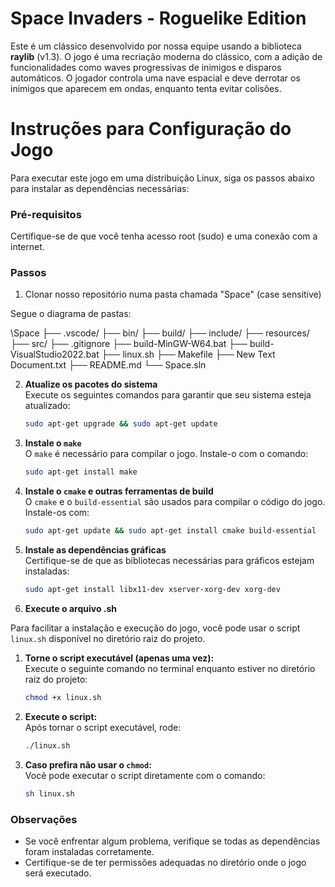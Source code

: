 # Space Invaders - Roguelike Edition



Este é um clássico desenvolvido por nossa equipe usando a biblioteca **raylib** (v1.3). O jogo é uma recriação moderna do clássico, com a adição de funcionalidades como waves progressivas de inimigos e disparos automáticos. O jogador controla uma nave espacial e deve derrotar os inimigos que aparecem em ondas, enquanto tenta evitar colisões.
# Instruções para Configuração do Jogo

Para executar este jogo em uma distribuição Linux, siga os passos abaixo para instalar as dependências necessárias:

### Pré-requisitos
Certifique-se de que você tenha acesso root (sudo) e uma conexão com a internet.

### Passos
1. Clonar nosso repositório numa pasta chamada "Space" (case sensitive)

Segue o diagrama de pastas:

\Space
├── .vscode/
├── bin/
├── build/
├── include/
├── resources/
├── src/
├── .gitignore
├── build-MinGW-W64.bat
├── build-VisualStudio2022.bat
├── linux.sh
├── Makefile
├── New Text Document.txt
├── README.md
└── Space.sln

2. **Atualize os pacotes do sistema**  
   Execute os seguintes comandos para garantir que seu sistema esteja atualizado:
   ```bash
   sudo apt-get upgrade && sudo apt-get update
   ```

3. **Instale o `make`**  
   O `make` é necessário para compilar o jogo. Instale-o com o comando:
   ```bash
   sudo apt-get install make
   ```

4. **Instale o `cmake` e outras ferramentas de build**  
   O `cmake` e o `build-essential` são usados para compilar o código do jogo. Instale-os com:
   ```bash
   sudo apt-get update && sudo apt-get install cmake build-essential
   ```

5. **Instale as dependências gráficas**  
   Certifique-se de que as bibliotecas necessárias para gráficos estejam instaladas:
   ```bash
   sudo apt-get install libx11-dev xserver-xorg-dev xorg-dev
   ```

6. **Execute o arquivo .sh**


Para facilitar a instalação e execução do jogo, você pode usar o script `linux.sh` disponível no diretório raiz do projeto.

1. **Torne o script executável (apenas uma vez):**  
   Execute o seguinte comando no terminal enquanto estiver no diretório raiz do projeto:
   ```bash
   chmod +x linux.sh
   ```

2. **Execute o script:**  
   Após tornar o script executável, rode:
   ```bash
   ./linux.sh
   ```

3. **Caso prefira não usar o `chmod`:**  
   Você pode executar o script diretamente com o comando:
   ```bash
   sh linux.sh
   ```

### Observações
- Se você enfrentar algum problema, verifique se todas as dependências foram instaladas corretamente.
- Certifique-se de ter permissões adequadas no diretório onde o jogo será executado.
